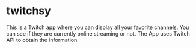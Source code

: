 # twitchsy

This is a Twitch app where you can display all your favorite channels. You can see if they are currently online streaming or not.
The App uses Twitch API to obtain the information.
